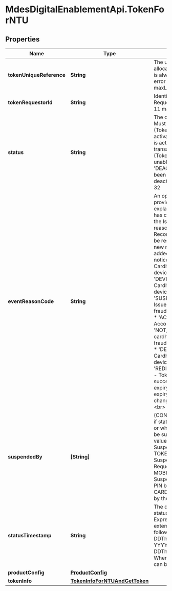 # MdesDigitalEnablementApi.TokenForNTU

## Properties

Name | Type | Description | Notes
------------ | ------------- | ------------- | -------------
**tokenUniqueReference** | **String** | The unique reference allocated to the Token which is always present even if an error occurs. &lt;br&gt; maxLength: 64  | [optional] 
**tokenRequestorId** | **String** | Identifies the Token Requestor. &lt;br&gt; minLength: 11 maxLength: 11  | [optional] 
**status** | **String** | The current status of Token. Must be either: * &#39;INACTIVE&#39; (Token has not yet been activated) * &#39;ACTIVE&#39; (Token is active and ready to transact) * &#39;SUSPENDED&#39; (Token is suspended and unable to transact) * &#39;DEACTIVATED&#39; (Token has been permanently deactivated).&lt;br&gt; maxLength: 32  | [optional] 
**eventReasonCode** | **String** | An optional Reason Code provided by the Issuer to explain why the token status has changed. Not present if the Issuer has not supplied a reason code. Note: Recommended that Partners be resilient to new values as new reason codes may be added in the future without notice. * &#39;DEVICE_LOST&#39; - Cardholder confirmed token device lost. * &#39;DEVICE_STOLEN&#39; - Cardholder confirmed token device stolen. * &#39;SUSPECTED_FRAUD&#39; -  Issuer or cardholder reported fraudulent token transactions. * &#39;ACCOUNT_CLOSED&#39; - Account closed. * &#39;NOT_FRAUD&#39; - Issuer or cardholder confirmed no fraudulent token transactions. * &#39;DEVICE_FOUND&#39; - Cardholder reported token device found or not stolen. * &#39;REDIGITIZATION_COMPLETE&#39; - Token has been re-digitized successfully with either the expiry date extended or both expiry and token number changed. * &#39;OTHER&#39; -  Other. &lt;br&gt; maxLength: 32  | [optional] 
**suspendedBy** | **[String]** | (CONDITIONAL only supplied if status is SUSPENDED) Who or what caused the Token to be suspended One or more values of:   * ISSUER - Suspended by the Issuer.   * TOKEN_REQUESTOR - Suspended by the Token Requestor   * MOBILE_PIN_LOCKED - Suspended due to the Mobile PIN being locked   * CARDHOLDER - Suspended by the Cardholder &lt;br&gt;  | [optional] 
**statusTimestamp** | **String** | The date and time the token status was last updated. Expressed in ISO 8601 extended format as one of the following:   * YYYY-MM-DDThh:mm:ss[.sss]Z   * YYYY-MM-DDThh:mm:ss[.sss]±hh:mm   * Where [.sss] is optional and can be 1 to 3 digits. &lt;br&gt;  | [optional] 
**productConfig** | [**ProductConfig**](ProductConfig.md) |  | [optional] 
**tokenInfo** | [**TokenInfoForNTUAndGetToken**](TokenInfoForNTUAndGetToken.md) |  | [optional] 


